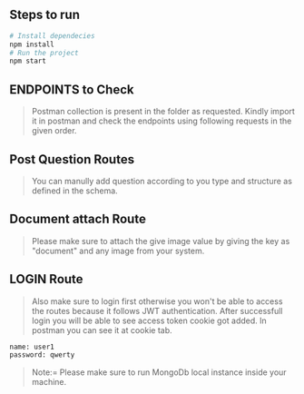 ## Steps to run
```bash
# Install dependecies 
npm install
# Run the project
npm start
```
## ENDPOINTS to Check
>Postman collection is present in the folder as requested. Kindly import it in postman and check the endpoints using following requests in the given order.

## Post Question Routes
>You can manully add question according to you type and structure as defined in the schema.

## Document attach Route
>Please make sure to attach the give image value by giving the key as "document" and any image from your system.

## LOGIN Route
>Also make sure to login first otherwise you won't be able to access the routes because it follows JWT authentication. After successfull login you will be able to see access token cookie got added. In postman you can see it at cookie tab.
```bash
name: user1
password: qwerty
```
> Note:= Please make sure to run MongoDb local instance inside your machine.
